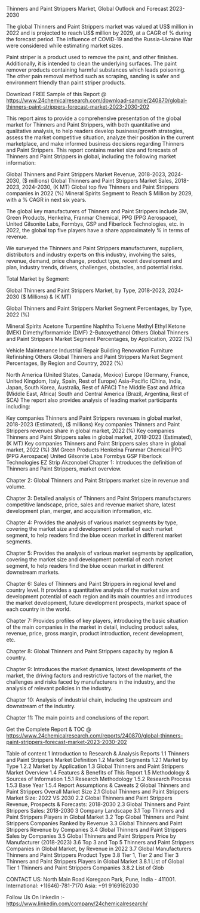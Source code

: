 Thinners and Paint Strippers Market, Global Outlook and Forecast 2023-2030

The global Thinners and Paint Strippers market was valued at US$ million in 2022 and is projected to reach US$ million by 2029, at a CAGR of % during the forecast period. The influence of COVID-19 and the Russia-Ukraine War were considered while estimating market sizes.

Paint striper is a product used to remove the paint, and other finishes. Additionally, it is intended to clean the underlying surfaces. The paint remover products containing harmful substances which leads poisoning. The other pain removal method such as scraping, sanding is safer and environment friendly than paint striper products.

Download FREE Sample of this Report @ https://www.24chemicalresearch.com/download-sample/240870/global-thinners-paint-strippers-forecast-market-2023-2030-202

This report aims to provide a comprehensive presentation of the global market for Thinners and Paint Strippers, with both quantitative and qualitative analysis, to help readers develop business/growth strategies, assess the market competitive situation, analyze their position in the current marketplace, and make informed business decisions regarding Thinners and Paint Strippers. This report contains market size and forecasts of Thinners and Paint Strippers in global, including the following market information:

Global Thinners and Paint Strippers Market Revenue, 2018-2023, 2024-2030, ($ millions)
Global Thinners and Paint Strippers Market Sales, 2018-2023, 2024-2030, (K MT)
Global top five Thinners and Paint Strippers companies in 2022 (%)
Mineral Spirits Segment to Reach $ Million by 2029, with a % CAGR in next six years.

The global key manufacturers of Thinners and Paint Strippers include 3M, Green Products, Henkelna, Franmar Chemical, PPG (PPG Aerospace), United Gilsonite Labs, Formbys, GSP and Fiberlock Technologies, etc. in 2022, the global top five players have a share approximately % in terms of revenue.

We surveyed the Thinners and Paint Strippers manufacturers, suppliers, distributors and industry experts on this industry, involving the sales, revenue, demand, price change, product type, recent development and plan, industry trends, drivers, challenges, obstacles, and potential risks.

Total Market by Segment:

Global Thinners and Paint Strippers Market, by Type, 2018-2023, 2024-2030 ($ Millions) & (K MT)

Global Thinners and Paint Strippers Market Segment Percentages, by Type, 2022 (%)

Mineral Spirits
Acetone
Turpentine
Naphtha
Toluene
Methyl Ethyl Ketone (MEK)
Dimethylformamide (DMF)
2-Butoxyethanol
Others
Global Thinners and Paint Strippers Market Segment Percentages, by Application, 2022 (%)

Vehicle Maintenance
Industrial Repair
Building Renovation
Furniture Refinishing
Others
Global Thinners and Paint Strippers Market Segment Percentages, By Region and Country, 2022 (%)

North America (United States, Canada, Mexico)
Europe (Germany, France, United Kingdom, Italy, Spain, Rest of Europe)
Asia-Pacific (China, India, Japan, South Korea, Australia, Rest of APAC)
The Middle East and Africa (Middle East, Africa)
South and Central America (Brazil, Argentina, Rest of SCA)
The report also provides analysis of leading market participants including:

Key companies Thinners and Paint Strippers revenues in global market, 2018-2023 (Estimated), ($ millions)
Key companies Thinners and Paint Strippers revenues share in global market, 2022 (%)
Key companies Thinners and Paint Strippers sales in global market, 2018-2023 (Estimated), (K MT)
Key companies Thinners and Paint Strippers sales share in global market, 2022 (%)
3M
Green Products
Henkelna
Franmar Chemical
PPG (PPG Aerospace)
United Gilsonite Labs
Formbys
GSP
Fiberlock Technologies
EZ Strip
Akzonobel
Chapter 1: Introduces the definition of Thinners and Paint Strippers, market overview.

Chapter 2: Global Thinners and Paint Strippers market size in revenue and volume.

Chapter 3: Detailed analysis of Thinners and Paint Strippers manufacturers competitive landscape, price, sales and revenue market share, latest development plan, merger, and acquisition information, etc.

Chapter 4: Provides the analysis of various market segments by type, covering the market size and development potential of each market segment, to help readers find the blue ocean market in different market segments.

Chapter 5: Provides the analysis of various market segments by application, covering the market size and development potential of each market segment, to help readers find the blue ocean market in different downstream markets.

Chapter 6: Sales of Thinners and Paint Strippers in regional level and country level. It provides a quantitative analysis of the market size and development potential of each region and its main countries and introduces the market development, future development prospects, market space of each country in the world.

Chapter 7: Provides profiles of key players, introducing the basic situation of the main companies in the market in detail, including product sales, revenue, price, gross margin, product introduction, recent development, etc.

Chapter 8: Global Thinners and Paint Strippers capacity by region & country.

Chapter 9: Introduces the market dynamics, latest developments of the market, the driving factors and restrictive factors of the market, the challenges and risks faced by manufacturers in the industry, and the analysis of relevant policies in the industry.

Chapter 10: Analysis of industrial chain, including the upstream and downstream of the industry.

Chapter 11: The main points and conclusions of the report.

Get the Complete Report & TOC @ https://www.24chemicalresearch.com/reports/240870/global-thinners-paint-strippers-forecast-market-2023-2030-202

Table of content
1 Introduction to Research & Analysis Reports
1.1 Thinners and Paint Strippers Market Definition
1.2 Market Segments
1.2.1 Market by Type
1.2.2 Market by Application
1.3 Global Thinners and Paint Strippers Market Overview
1.4 Features & Benefits of This Report
1.5 Methodology & Sources of Information
1.5.1 Research Methodology
1.5.2 Research Process
1.5.3 Base Year
1.5.4 Report Assumptions & Caveats
2 Global Thinners and Paint Strippers Overall Market Size
2.1 Global Thinners and Paint Strippers Market Size: 2022 VS 2030
2.2 Global Thinners and Paint Strippers Revenue, Prospects & Forecasts: 2018-2030
2.3 Global Thinners and Paint Strippers Sales: 2018-2030
3 Company Landscape
3.1 Top Thinners and Paint Strippers Players in Global Market
3.2 Top Global Thinners and Paint Strippers Companies Ranked by Revenue
3.3 Global Thinners and Paint Strippers Revenue by Companies
3.4 Global Thinners and Paint Strippers Sales by Companies
3.5 Global Thinners and Paint Strippers Price by Manufacturer (2018-2023)
3.6 Top 3 and Top 5 Thinners and Paint Strippers Companies in Global Market, by Revenue in 2022
3.7 Global Manufacturers Thinners and Paint Strippers Product Type
3.8 Tier 1, Tier 2 and Tier 3 Thinners and Paint Strippers Players in Global Market
3.8.1 List of Global Tier 1 Thinners and Paint Strippers Companies
3.8.2 List of Glob

CONTACT US:
North Main Road Koregaon Park, Pune, India - 411001.
International: +1(646)-781-7170
Asia: +91 9169162030

Follow Us On linkedin :- https://www.linkedin.com/company/24chemicalresearch/
